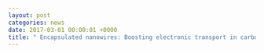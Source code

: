 ```yaml
---
layout: post
categories: news
date: 2017-03-01 00:00:01 +0000
title: " Encapsulated nanowires: Boosting electronic transport in carbon nanotubes"
---
```


 
